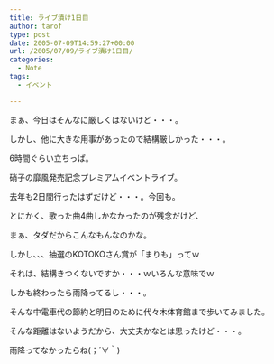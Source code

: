 ```yaml
---
title: ライブ漬け1日目
author: tarof
type: post
date: 2005-07-09T14:59:27+00:00
url: /2005/07/09/ライブ漬け1日目/
categories:
  - Note
tags:
  - イベント

---
```

まぁ、今日はそんなに厳しくはないけど・・・。

しかし、他に大きな用事があったので結構厳しかった・・・。
  
6時間ぐらい立ちっぱ。

硝子の靡風発売記念プレミアムイベントライブ。
  
去年も2日間行ったはずだけど・・・。今回も。

とにかく、歌った曲4曲しかなかったのが残念だけど、
  
まぁ、タダだからこんなもんなのかな。
  
しかし、、、抽選のKOTOKOさん賞が「まりも」ってｗ
  
それは、結構きつくないですか・・・ｗいろんな意味でｗ

しかも終わったら雨降ってるし・・・。
  
そんな中電車代の節約と明日のために代々木体育館まで歩いてみました。
  
そんな距離はないようだから、大丈夫かなとは思ったけど・・・。
  
雨降ってなかったらね(；´∀｀)